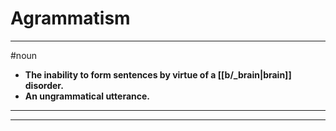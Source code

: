# Agrammatism
---
#noun
- **The inability to form sentences by virtue of a [[b/_brain|brain]] disorder.**
- **An ungrammatical utterance.**
---
---
